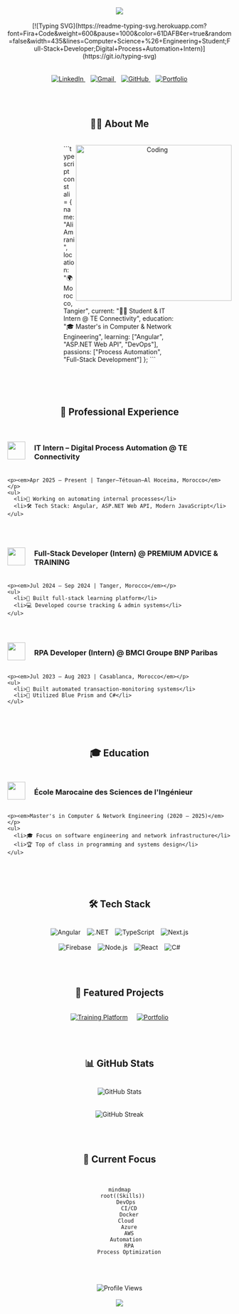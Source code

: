 <!-- Clean, Modern Header -->
<div align="center">
  <img src="https://capsule-render.vercel.app/api?type=waving&color=0d1117&height=180&section=header&text=Ali%20Amrani&fontSize=50&animation=fadeIn&fontAlignY=35&desc=Full-Stack%20Developer%20|%20Digital%20Process%20Automation&descAlignY=55&descSize=15&fontColor=61dafb" />
</div>

<br />

<div align="center">
  [![Typing SVG](https://readme-typing-svg.herokuapp.com?font=Fira+Code&weight=600&pause=1000&color=61DAFB&center=true&random=false&width=435&lines=Computer+Science+%26+Engineering+Student;Full-Stack+Developer;Digital+Process+Automation+Intern)](https://git.io/typing-svg)
</div>

<br />
<br />

<!-- Social Links -->
<div align="center">
  <a href="https://www.linkedin.com/in/ali-amrani-566361349/">
    <img src="https://img.shields.io/badge/LinkedIn-0077B5?style=for-the-badge&logo=linkedin&logoColor=white" alt="LinkedIn" />
  </a>
  &nbsp;&nbsp;
  <a href="mailto:ali.amrani.dev@gmail.com">
    <img src="https://img.shields.io/badge/Gmail-D14836?style=for-the-badge&logo=gmail&logoColor=white" alt="Gmail" />
  </a>
  &nbsp;&nbsp;
  <a href="https://github.com/amrani350">
    <img src="https://img.shields.io/badge/GitHub-100000?style=for-the-badge&logo=github&logoColor=white" alt="GitHub" />
  </a>
  &nbsp;&nbsp;
  <a href="https://github.com/amrani350/portfolio">
    <img src="https://img.shields.io/badge/Portfolio-00B2FF?style=for-the-badge&logo=react&logoColor=white" alt="Portfolio" />
  </a>
</div>

<br />
<br />
<br />

<!-- About Me Section -->
<h2 align="center">👨‍💻 About Me</h2>

<br />

<div align="center">
  <img align="right" alt="Coding" width="350" src="https://camo.githubusercontent.com/c1dcb74cc1c1835b1d716f5051499a2814c683c806b15f04b0eba492863703e9/68747470733a2f2f63646e2e6472696262626c652e636f6d2f75736572732f3733303730332f73637265656e73686f74732f363538313234332f6176656e746f2e676966" />

  <div align="left" style="width: 50%;">
    ```typescript
    const ali = {
      name: "Ali Amrani",
      location: "🌍 Morocco, Tangier",
      current: "👨‍💻 Student & IT Intern @ TE Connectivity",
      education: "🎓 Master's in Computer & Network Engineering",
      learning: ["Angular", "ASP.NET Web API", "DevOps"],
      passions: ["Process Automation", "Full-Stack Development"]
    };
    ```
  </div>
</div>

<br />
<br />
<br />
<br />

<!-- Experience Section -->
<h2 align="center">💼 Professional Experience</h2>

<br />

<div align="center">
  <div style="max-width: 800px; margin: 0 auto; text-align: left;">
    <div style="display: flex; align-items: center; margin-bottom: 20px;">
      <img src="https://upload.wikimedia.org/wikipedia/commons/thumb/b/b1/TE_Connectivity_logo.svg/2560px-TE_Connectivity_logo.svg.png" height="40" style="margin-right: 20px;">
      <h3>IT Intern – Digital Process Automation @ TE Connectivity</h3>
    </div>

    <p><em>Apr 2025 – Present | Tanger–Tétouan–Al Hoceima, Morocco</em></p>
    <ul>
      <li>🔧 Working on automating internal processes</li>
      <li>🛠️ Tech Stack: Angular, ASP.NET Web API, Modern JavaScript</li>
    </ul>
  </div>
</div>

<br />
<br />

<div align="center">
  <div style="max-width: 800px; margin: 0 auto; text-align: left;">
    <div style="display: flex; align-items: center; margin-bottom: 20px;">
      <img src="https://premiumadvicetraining.com/wp-content/uploads/2025/01/premiumadvicetraining-logo.png" height="40" style="margin-right: 20px;">
      <h3>Full‑Stack Developer (Intern) @ PREMIUM ADVICE & TRAINING</h3>
    </div>

    <p><em>Jul 2024 – Sep 2024 | Tanger, Morocco</em></p>
    <ul>
      <li>🚀 Built full-stack learning platform</li>
      <li>💻 Developed course tracking & admin systems</li>
    </ul>
  </div>
</div>

<br />
<br />

<div align="center">
  <div style="max-width: 800px; margin: 0 auto; text-align: left;">
    <div style="display: flex; align-items: center; margin-bottom: 20px;">
      <img src="https://cdn6.aptoide.com/imgs/6/d/f/6df6f84f7c7bfbde0092e34f96f18a66_icon.png" height="40" style="margin-right: 20px;">
      <h3>RPA Developer (Intern) @ BMCI Groupe BNP Paribas</h3>
    </div>

    <p><em>Jul 2023 – Aug 2023 | Casablanca, Morocco</em></p>
    <ul>
      <li>🤖 Built automated transaction-monitoring systems</li>
      <li>🔄 Utilized Blue Prism and C#</li>
    </ul>
  </div>
</div>

<br />
<br />
<br />

<!-- Education Section -->
<h2 align="center">🎓 Education</h2>

<br />

<div align="center">
  <div style="max-width: 800px; margin: 0 auto; text-align: left;">
    <div style="display: flex; align-items: center; margin-bottom: 20px;">
      <img src="https://www.emsi.ma/wp-content/uploads/2020/07/logo-emsi.png" height="40" style="margin-right: 20px;">
      <h3>École Marocaine des Sciences de l'Ingénieur</h3>
    </div>

    <p><em>Master's in Computer & Network Engineering (2020 – 2025)</em></p>
    <ul>
      <li>🎓 Focus on software engineering and network infrastructure</li>
      <li>🏆 Top of class in programming and systems design</li>
    </ul>
  </div>
</div>

<br />
<br />
<br />

<!-- Tech Stack Section -->
<h2 align="center">🛠️ Tech Stack</h2>

<br />

<div align="center" style="display: flex; flex-wrap: wrap; justify-content: center; gap: 15px; margin: 0 auto; max-width: 700px;">
  <img src="https://img.shields.io/badge/Angular-DD0031?style=for-the-badge&logo=angular&logoColor=white" alt="Angular" />
  <img src="https://img.shields.io/badge/.NET-512BD4?style=for-the-badge&logo=dotnet&logoColor=white" alt=".NET" />
  <img src="https://img.shields.io/badge/TypeScript-007ACC?style=for-the-badge&logo=typescript&logoColor=white" alt="TypeScript" />
  <img src="https://img.shields.io/badge/Next.js-000000?style=for-the-badge&logo=nextdotjs&logoColor=white" alt="Next.js" />
</div>

<br />

<div align="center" style="display: flex; flex-wrap: wrap; justify-content: center; gap: 15px; margin: 0 auto; max-width: 700px;">
  <img src="https://img.shields.io/badge/Firebase-FFCA28?style=for-the-badge&logo=firebase&logoColor=black" alt="Firebase" />
  <img src="https://img.shields.io/badge/Node.js-339933?style=for-the-badge&logo=nodedotjs&logoColor=white" alt="Node.js" />
  <img src="https://img.shields.io/badge/React-61DAFB?style=for-the-badge&logo=react&logoColor=black" alt="React" />
  <img src="https://img.shields.io/badge/C%23-239120?style=for-the-badge&logo=c-sharp&logoColor=white" alt="C#" />
</div>

<br />
<br />
<br />

<!-- Projects Section -->
<h2 align="center">🚀 Featured Projects</h2>

<br />

<div align="center" style="display: flex; justify-content: center; gap: 20px; flex-wrap: wrap;">
  <a href="https://www.premiumadvicetrainingacademy.com">
    <img src="https://github-readme-stats.vercel.app/api/pin/?username=amrani350&repo=training-platform&theme=react&hide_border=true" alt="Training Platform" />
  </a>
  
  <a href="https://github.com/amrani350/portfolio">
    <img src="https://github-readme-stats.vercel.app/api/pin/?username=amrani350&repo=portfolio&theme=react&hide_border=true" alt="Portfolio" />
  </a>
</div>

<br />
<br />
<br />

<!-- GitHub Stats Section -->
<h2 align="center">📊 GitHub Stats</h2>

<br />

<div align="center">
  <img src="https://github-readme-stats.vercel.app/api?username=amrani350&show_icons=true&theme=react&border_color=61dafb&hide_border=true" alt="GitHub Stats" />
</div>

<br />
<br />

<div align="center">
  <img src="https://github-readme-streak-stats.herokuapp.com/?user=amrani350&theme=react&border=61dafb&hide_border=true" alt="GitHub Streak" />
</div>

<br />
<br />
<br />

<!-- Current Focus Section -->
<h2 align="center">🎯 Current Focus</h2>

<br />

<div align="center">
  
```mermaid
mindmap
  root((Skills))
    DevOps
      CI/CD
      Docker
    Cloud
      Azure
      AWS
    Automation
      RPA
      Process Optimization
```
  
</div>

<br />
<br />
<br />

<!-- Footer -->
<div align="center">
  <img src="https://komarev.com/ghpvc/?username=amrani350&style=for-the-badge&color=61dafb" alt="Profile Views" />
  <br /><br />
  <img src="https://capsule-render.vercel.app/api?type=waving&color=0d1117&height=100&section=footer&fontColor=61dafb" />
</div>


